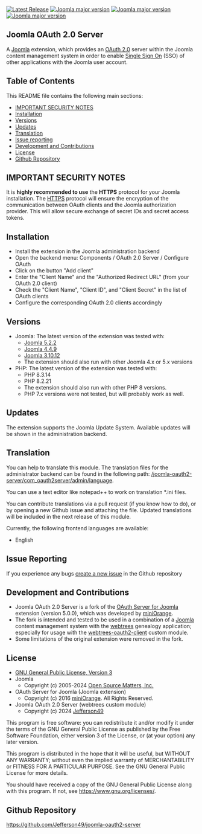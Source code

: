 [![Latest Release](https://img.shields.io/github/v/release/Jefferson49/joomla-oauth2-server?display_name=tag)](https://github.com/Jefferson49/joomla-oauth2-server/releases/latest)
[![Joomla major version](https://img.shields.io/badge/joomla-v5.x-green)](https://downloads.joomla.org/cms/joomla5)
[![Joomla major version](https://img.shields.io/badge/joomla-v4.x-green)](https://downloads.joomla.org/cms/joomla4)
[![Joomla major version](https://img.shields.io/badge/joomla-v3.x-green)](https://downloads.joomla.org/cms/joomla3)
## Joomla OAuth 2.0 Server 
A [Joomla](https://www.joomla.org/) extension, which provides an [OAuth 2.0](https://en.wikipedia.org/wiki/OAuth) server within the Joomla content management system in order to enable [Single Sign On](https://en.wikipedia.org/wiki/Single_sign-on) (SSO) of other applications with the Joomla user account.

##  Table of Contents
This README file contains the following main sections:
+   [IMPORTANT SECURITY NOTES](#important-security-notes)
+   [Installation](#installation)
+   [Versions](#versions)
+   [Updates](#updates)
+   [Translation](#translation)
+   [Issue reporting](#issue-reporting)
+   [Development and Contributions](#development-and-contributions)
+   [License](#license)
+   [Github Repository](#github-repository)

## IMPORTANT SECURITY NOTES
It is **highly recommended to use** the **HTTPS** protocol for your Joomla installation. The [HTTPS](https://en.wikipedia.org/wiki/HTTPS) protocol will ensure the encryption of the communication between OAuth clients and the Joomla authorization provider. This will allow secure exchange of secret IDs and secret access tokens.

##  Installation
+ Install the extension in the Joomla administration backend
+ Open the backend menu: Components / OAuth 2.0 Server / Configure OAuth
+ Click on the button "Add client"
+ Enter the "Client Name" and the "Authorized Redirect URL" (from your OAuth 2.0 client)
+ Check the "Client Name", "Client ID", and "Client Secret" in the list of OAuth clients
+ Configure the corresponding OAuth 2.0 clients accordingly

##  Versions 
+ Joomla: The latest version of the extension was tested with:
    + [Joomla 5.2.2](https://downloads.joomla.org/cms/joomla5)
    + [Joomla 4.4.9](https://downloads.joomla.org/cms/joomla4)
    + [Joomla 3.10.12](https://downloads.joomla.org/cms/joomla3)
    + The extension should also run with other Joomla 4.x or 5.x versions
+ PHP: The latest version of the extension was tested with:
    + PHP 8.3.14
    + PHP 8.2.21
    + The extension should also run with other PHP 8 versions.
    + PHP 7.x versions were not tested, but will probably work as well.

##  Updates
The extension supports the Joomla Update System. Available updates will be shown in the administration backend.

## Translation
You can help to translate this module. The translation files for the administrator backend can be found in the following path: [/joomla-oauth2-server/com_oauth2server/admin/language](joomla-oauth2-server/com_oauth2server/admin/language/).

You can use a text editor like notepad++ to work on translation *.ini files.

You can contribute translations via a pull request (if you know how to do), or by opening a new Github issue and attaching the file. Updated translations will be included in the next release of this module.

Currently, the following frontend languages are available:
+ English

## Issue Reporting
If you experience any bugs [create a new issue](https://github.com/Jefferson49/joomla-oauth2-server/issues) in the Github repository

## Development and Contributions
+ Joomla OAuth 2.0 Server is a fork of the [OAuth Server for Joomla](https://extensions.joomla.org/extension/oauth-server-for-joomla/) extension (version 5.0.0), which was developed by [miniOrange](https://www.miniorange.com/).
+ The fork is intended and tested to be used in a combination of a [Joomla](https://www.joomla.org/) content management system with the [webtrees](https://www.webtrees.net/) genealogy application; especially for usage with the [webtrees-oauth2-client](https://github.com/Jefferson49/webtrees-oauth2-client) custom module.
+ Some limitations of the original extension were removed in the fork.

## License
+ [GNU General Public License, Version 3](LICENSE.md)
+ Joomla
    + Copyright (c) 2005-2024 [Open Source Matters, Inc.](https://www.opensourcematters.org)
+ OAuth Server for Joomla (Joomla extension)
    + Copyright (c) 2016 [miniOrange](https://www.miniorange.com). All Rights Reserved.
+ Joomla OAuth 2.0 Server (webtrees custom module)
    + Copyright (c) 2024 [Jefferson49](https://github.com/Jefferson49)

This program is free software: you can redistribute it and/or modify it under the terms of the GNU General Public License as published by the Free Software Foundation, either version 3 of the License, or (at your option) any later version.

This program is distributed in the hope that it will be useful, but WITHOUT ANY WARRANTY; without even the implied warranty of MERCHANTABILITY or FITNESS FOR A PARTICULAR PURPOSE. See the GNU General Public License for more details.

You should have received a copy of the GNU General Public License along with this program. If not, see https://www.gnu.org/licenses/.

##  Github Repository  
https://github.com/Jefferson49/joomla-oauth2-server
